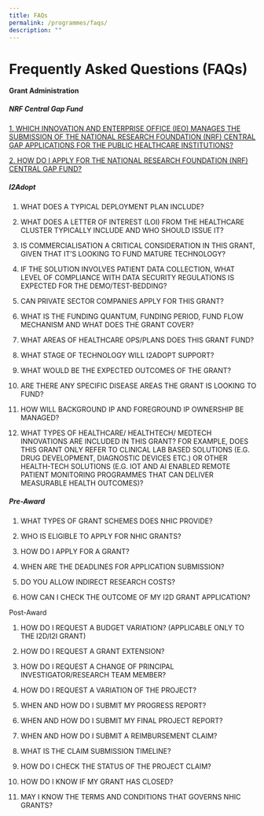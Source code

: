 ```yaml
---
title: FAQs
permalink: /programmes/faqs/
description: ""
---
```

# Frequently Asked Questions (FAQs)

**Grant Administration**

##### NRF Central Gap Fund

[1. WHICH INNOVATION AND ENTERPRISE OFFICE (IEO) MANAGES THE SUBMISSION OF THE NATIONAL RESEARCH FOUNDATION (NRF) CENTRAL GAP APPLICATIONS FOR THE PUBLIC HEALTHCARE INSTITUTIONS?](/faqs/which-innovation-and-enterprise-office-ieo-manages-the-submission-of-the-nrf/)

[2. HOW DO I APPLY FOR THE NATIONAL RESEARCH FOUNDATION (NRF) CENTRAL GAP FUND?](/faqs/how-do-i-apply-for-the-national-research-foundation-nrf-central-gap-fund/)

##### I2Adopt 
1. WHAT DOES A TYPICAL DEPLOYMENT PLAN INCLUDE?

2. WHAT DOES A LETTER OF INTEREST (LOI) FROM THE HEALTHCARE CLUSTER TYPICALLY INCLUDE AND WHO SHOULD ISSUE IT?

3. IS COMMERCIALISATION A CRITICAL CONSIDERATION IN THIS GRANT, GIVEN THAT IT’S LOOKING TO FUND MATURE TECHNOLOGY?
4. IF THE SOLUTION INVOLVES PATIENT DATA COLLECTION, WHAT LEVEL OF COMPLIANCE WITH DATA SECURITY REGULATIONS IS EXPECTED FOR THE DEMO/TEST-BEDDING?

5. CAN PRIVATE SECTOR COMPANIES APPLY FOR THIS GRANT?

6. WHAT IS THE FUNDING QUANTUM, FUNDING PERIOD, FUND FLOW MECHANISM AND WHAT DOES THE GRANT COVER?
7. WHAT AREAS OF HEALTHCARE OPS/PLANS DOES THIS GRANT FUND?


8. WHAT STAGE OF TECHNOLOGY WILL I2ADOPT SUPPORT?

9. WHAT WOULD BE THE EXPECTED OUTCOMES OF THE GRANT?

10. ARE THERE ANY SPECIFIC DISEASE AREAS THE GRANT IS LOOKING TO FUND?


11. HOW WILL BACKGROUND IP AND FOREGROUND IP OWNERSHIP BE MANAGED?

12. WHAT TYPES OF HEALTHCARE/ HEALTHTECH/ MEDTECH INNOVATIONS ARE INCLUDED IN THIS GRANT? FOR EXAMPLE, DOES THIS GRANT ONLY REFER TO CLINICAL LAB BASED SOLUTIONS (E.G. DRUG DEVELOPMENT, DIAGNOSTIC DEVICES ETC.) OR OTHER HEALTH-TECH SOLUTIONS (E.G. IOT AND AI ENABLED REMOTE PATIENT MONITORING PROGRAMMES THAT CAN DELIVER MEASURABLE HEALTH OUTCOMES)?





##### Pre-Award
1. WHAT TYPES OF GRANT SCHEMES DOES NHIC PROVIDE?

2. WHO IS ELIGIBLE TO APPLY FOR NHIC GRANTS?


3. HOW DO I APPLY FOR A GRANT?




4. WHEN ARE THE DEADLINES FOR APPLICATION SUBMISSION?



5. DO YOU ALLOW INDIRECT RESEARCH COSTS?


6. HOW CAN I CHECK THE OUTCOME OF MY I2D GRANT APPLICATION?

Post-Award
1. HOW DO I REQUEST A BUDGET VARIATION? (APPLICABLE ONLY TO THE I2D/I2I GRANT)


2. HOW DO I REQUEST A GRANT EXTENSION?


3. HOW DO I REQUEST A CHANGE OF PRINCIPAL INVESTIGATOR/RESEARCH TEAM MEMBER?


4. HOW DO I REQUEST A VARIATION OF THE PROJECT?


5. WHEN AND HOW DO I SUBMIT MY PROGRESS REPORT?



6. WHEN AND HOW DO I SUBMIT MY FINAL PROJECT REPORT?


7. WHEN AND HOW DO I SUBMIT A REIMBURSEMENT CLAIM?



8. WHAT IS THE CLAIM SUBMISSION TIMELINE?

9. HOW DO I CHECK THE STATUS OF THE PROJECT CLAIM?

10. HOW DO I KNOW IF MY GRANT HAS CLOSED?


11. MAY I KNOW THE TERMS AND CONDITIONS THAT GOVERNS NHIC GRANTS?